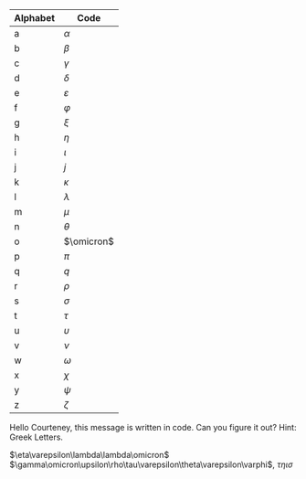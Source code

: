 Alphabet|Code
---|---
a|$\alpha$
b|$\beta$
c|$\gamma$
d|$\delta$
e|$\varepsilon$
f|$\varphi$
g|$\xi$
h|$\eta$
i|$\iota$
j|$j$
k|$\kappa$
l|$\lambda$
m|$\mu$
n|$\theta$
o|$\omicron$
p|$\pi$
q|$q$
r|$\rho$
s|$\sigma$
t|$\tau$
u|$\upsilon$
v|$\nu$
w|$\omega$
x|$\chi$
y|$\psi$
z|$\zeta$

Hello Courteney, this message is written in code. Can you figure it out? Hint: Greek Letters.

$\eta\varepsilon\lambda\lambda\omicron$ $\gamma\omicron\upsilon\rho\tau\varepsilon\theta\varepsilon\varphi$, $\tau\eta\iota\sigma$  